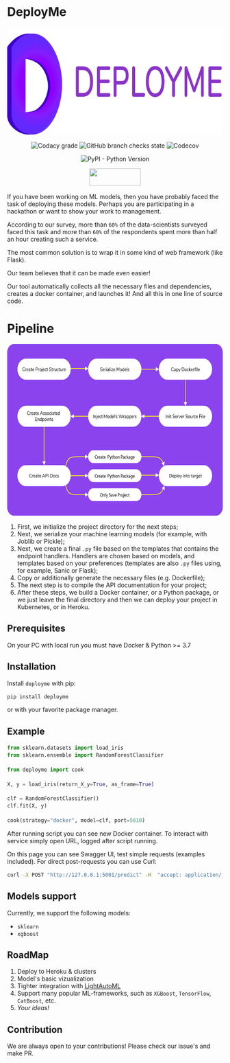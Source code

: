 # DeployMe

<p align="center">
    <img width="600" height="250" src="docs/deployme-logo-p.svg">
</p>

<div align="center">

![Codacy grade](https://img.shields.io/codacy/grade/cc8845c151cc45919bfd193e266df293?style=for-the-badge)
![GitHub branch checks state](https://img.shields.io/github/checks-status/qnbhd/deployme/main?style=for-the-badge)
![Codecov](https://img.shields.io/codecov/c/github/qnbhd/deployme?style=for-the-badge)
    
    
![PyPI - Python Version](https://img.shields.io/pypi/pyversions/deployme?style=for-the-badge)

[<img height="40" width="120" src="https://user-images.githubusercontent.com/6369915/200408291-f0a22126-00b4-4680-ad29-6f3fc48b4e2e.png">](https://deployme.readthedocs.io/en/latest/)
</div>



If you have been working on ML models, then you have probably faced the task of deploying these models.
Perhaps you are participating in a hackathon or want to show your work to management.

According to our survey, more than `60%` of the data-scientists surveyed faced this task and more than `60%` of the respondents spent more than half an hour creating such a service.

The most common solution is to wrap it in some kind of web framework (like Flask).

Our team believes that it can be made even easier!

Our tool automatically collects all the necessary files and dependencies, creates a docker container, and launches it! And all this in one line of source code.

# Pipeline



<p align="center">
    <img width="800" height="400" src="docs/pipeline.svg">
</p>



1. First, we initialize the project directory for the next steps;
2. Next, we serialize your machine learning models (for example, with Joblib or Pickle);
3. Next, we create a final `.py` file based on the templates that contains the endpoint handlers. Handlers are chosen based on models, and templates based on your preferences (templates are also `.py` files using, for example, Sanic or Flask);
4. Copy or additionally generate the necessary files (e.g. Dockerfile);
5. The next step is to compile the API documentation for your project;
6. After these steps, we build a Docker container, or a Python package, or we just leave the final directory and then we can deploy your project in Kubernetes, or in Heroku.



## Prerequisites

On your PC with local run you must have Docker & Python >= 3.7

## Installation

Install `deployme` with pip:

```bash
pip install deployme
```

or with your favorite package manager.

## Example

```python
from sklearn.datasets import load_iris
from sklearn.ensemble import RandomForestClassifier

from deployme import cook

X, y = load_iris(return_X_y=True, as_frame=True)

clf = RandomForestClassifier()
clf.fit(X, y)

cook(strategy="docker", model=clf, port=5010)
```

After running script you can see new Docker container.
To interact with service simply open URL, logged after script running.

On this page you can see Swagger UI, test simple requests (examples included).
For direct post-requests you can use Curl:

```bash
curl -X POST "http://127.0.0.1:5001/predict" -H  "accept: application/json" -H  "Content-Type: application/json" -d "{\"data\":[{\"sepal length (cm)\":5.8,\"sepal width (cm)\":2.7,\"petal length (cm)\":3.9,\"petal width (cm)\":1.2}]}"
```

## Models support

Currently, we support the following models:

- `sklearn`
- `xgboost`

## RoadMap

1. Deploy to Heroku & clusters
2. Model's basic vizualization
3. Tighter integration with [LightAutoML](https://github.com/sb-ai-lab/LightAutoML)
4. Support many popular ML-frameworks, such as `XGBoost`, `TensorFlow`, `CatBoost`, etc.
5. *Your ideas!*

## Contribution

We are always open to your contributions!
Please check our issue's and make PR.
